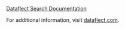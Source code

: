 [Dataflect Search Documentation](dataflect-search)



For additional information, visit [dataflect.com](https://dataflect.com).
